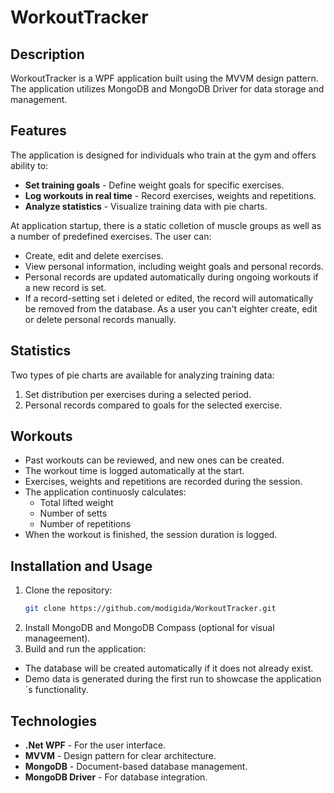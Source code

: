 # WorkoutTracker

## Description

WorkoutTracker is a WPF application built using the MVVM design pattern. The application utilizes MongoDB and MongoDB Driver for data storage and management. 

## Features

The application is designed for individuals who train at the gym and offers ability to:
* **Set training goals** - Define weight goals for specific exercises.
* **Log workouts in real time** - Record exercises, weights and repetitions.
* **Analyze statistics** - Visualize training data with pie charts.

At application startup, there is a static colletion of muscle groups as well as a number of predefined exercises. The user can:
* Create, edit and delete exercises.
* View personal information, including weight goals and personal records.
* Personal records are updated automatically during ongoing workouts if a new record is set.
* If a record-setting set i deleted or edited, the record will automatically be removed from the database. As a user you can't eighter create, edit or delete personal records manually.

## Statistics

Two types of pie charts are available for analyzing training data:
1. Set distribution per exercises during a selected period.
2. Personal records compared to goals for the selected exercise.

## Workouts
* Past workouts can be reviewed, and new ones can be created.
* The workout time is logged automatically at the start.
* Exercises, weights and repetitions are recorded during the session.
* The application continuosly calculates:
    * Total lifted weight
    * Number of setts
    * Number of repetitions
* When the workout is finished, the session duration is logged.

## Installation and Usage

1. Clone the repository:
   ```bash  
   git clone https://github.com/modigida/WorkoutTracker.git
3. Install MongoDB and MongoDB Compass (optional for visual manageement).
4. Build and run the application:
  * The database will be created automatically if it does not already exist.
  * Demo data is generated during the first run to showcase the application´s functionality.

## Technologies

* **.Net WPF** - For the user interface.
* **MVVM** - Design pattern for clear architecture.
* **MongoDB** - Document-based database management.
* **MongoDB Driver** - For database integration.
